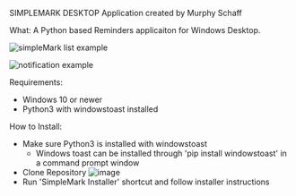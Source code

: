 SIMPLEMARK DESKTOP
Application created by Murphy Schaff

What: A Python based Reminders applicaiton for Windows Desktop.

![simpleMark list example](https://github.com/murphyschaff/SimpleMark-Desktop/assets/97986240/37a3f360-36dd-459f-b433-3cca8fdad572)

![notification example](https://github.com/murphyschaff/SimpleMark-Desktop/assets/97986240/3eff4b45-b787-4a35-b140-8a5068d79205)

Requirements:
- Windows 10 or newer
- Python3 with windowstoast installed


How to Install:
- Make sure Python3 is installed with windowstoast
    - Windows toast can be installed through 'pip install windowstoast' in a command prompt window
- Clone Repository
![image](https://github.com/murphyschaff/SimpleMark-Desktop/assets/97986240/f8d9a1ea-812c-4d44-a86c-ff8d5206b3c6)
- Run 'SimpleMark Installer' shortcut and follow installer instructions

